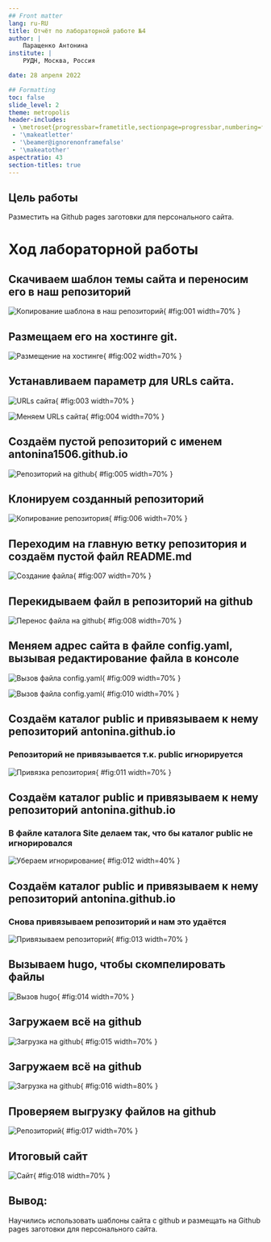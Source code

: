 ```yaml
---
## Front matter
lang: ru-RU
title: Отчёт по лабораторной работе №4
author: |
	Паращенко Антонина
institute: |
	РУДН, Москва, Россия

date: 28 апреля 2022

## Formatting
toc: false
slide_level: 2
theme: metropolis
header-includes: 
 - \metroset{progressbar=frametitle,sectionpage=progressbar,numbering=fraction}
 - '\makeatletter'
 - '\beamer@ignorenonframefalse'
 - '\makeatother'
aspectratio: 43
section-titles: true
---
```


## Цель работы

Разместить на Github pages заготовки для персонального сайта.

# Ход лабораторной работы

## Скачиваем шаблон темы сайта и переносим его в наш репозиторий

![Копирование шаблона в наш репозиторий](image/2.png){ #fig:001 width=70% }

## Размещаем его на хостинге git.

![Размещение на хостинге](image/1.png){ #fig:002 width=70% }

## Устанавливаем параметр для URLs сайта. 

![URLs сайта](image/3.png){ #fig:003 width=70% }

![Меняем URLs сайта](image/4.png){ #fig:004 width=70% }
	
## Создаём пустой репозиторий с именем antonina1506.github.io 
	
![Репозиторий на github](image/5.png){ #fig:005 width=70% }
	
## Клонируем созданный репозиторий
	
![Копирование репозитория](image/6.png){ #fig:006 width=70% }

## Переходим на главную ветку репозитория и создаём пустой файл README.md 

![Создание файла](image/7.png){ #fig:007 width=70% }

## Перекидываем файл в репозиторий на github
	
![Перенос файла на github](image/8.png){ #fig:008 width=70% }

## Меняем адрес сайта в файле config.yaml, вызывая редактирование файла в консоле	
	
![Вызов файла config.yaml](image/9.png){ #fig:009 width=70% }
	
![Вызов файла config.yaml](image/10.png){ #fig:010 width=70% }
		
##  Создаём каталог publiс и привязываем к нему репозиторий antonina.github.io
### Репозиторий не привязывается т.к. public игнорируется 

![Привязка репозитория](image/11.png){ #fig:011 width=70% }

##  Создаём каталог publiс и привязываем к нему репозиторий antonina.github.io
### В файле каталога Site делаем так, что бы каталог public не игнорировался
	
![Убераем игнорирование](image/12.png){ #fig:012 width=40% }

##  Создаём каталог publiс и привязываем к нему репозиторий antonina.github.io
### Снова привязываем репозиторий и нам это удаётся

![Привязываем репозиторий](image/13.png){ #fig:013 width=70% }

## Вызываем hugo, чтобы скомпелировать файлы

![Вызов hugo](image/14.png){ #fig:014 width=70% }

## Загружаем всё на github

![Загрузка на github](image/15.png){ #fig:015 width=70% }

## Загружаем всё на github
		
![Загрузка на github](image/16.png){ #fig:016 width=80% }	
 
## Проверяем выгрузку файлов на github

![Репозиторий](image/17.png){ #fig:017 width=70% }
 
## Итоговый сайт

![Сайт](image/18.png){ #fig:018 width=70% }


## Вывод: 
Научились использовать шаблоны сайта с github и размещать на Github pages заготовки для персонального сайта.

